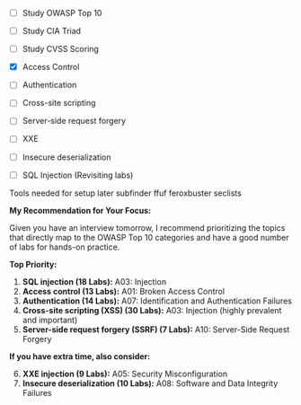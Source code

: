 - [ ] Study OWASP Top 10
- [ ] Study CIA Triad
- [ ] Study CVSS Scoring

- [x] Access Control
- [ ] Authentication
- [ ] Cross-site scripting
- [ ] Server-side request forgery
- [ ] XXE
- [ ] Insecure deserialization
- [ ] SQL Injection (Revisiting labs)

Tools needed for setup later
subfinder
ffuf
feroxbuster
seclists




**My Recommendation for Your Focus:**

Given you have an interview tomorrow, I recommend prioritizing the topics that directly map to the OWASP Top 10 categories and have a good number of labs for hands-on practice.

**Top Priority:**

1. **SQL injection (18 Labs):** A03: Injection
2. **Access control (13 Labs):** A01: Broken Access Control
3. **Authentication (14 Labs):** A07: Identification and Authentication Failures
4. **Cross-site scripting (XSS) (30 Labs):** A03: Injection (highly prevalent and important)
5. **Server-side request forgery (SSRF) (7 Labs):** A10: Server-Side Request Forgery

**If you have extra time, also consider:**

6. **XXE injection (9 Labs):** A05: Security Misconfiguration
7. **Insecure deserialization (10 Labs):** A08: Software and Data Integrity Failures